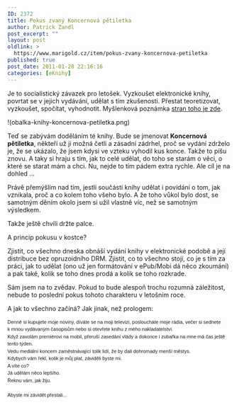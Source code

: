```yaml
---
ID: 2372
title: Pokus zvaný Koncernová pětiletka
author: Patrick Zandl
post_excerpt: ""
layout: post
oldlink: >
  https://www.marigold.cz/item/pokus-zvany-koncernova-petiletka
published: true
post_date: 2011-01-28 22:16:16
categories: [eKnihy]
---
```

<p>Je to socialistický závazek pro letošek. Vyzkoušet elektronické knihy, povrtat se v jejich vydávání, udělat s tím zkušenosti. Přestat teoretizovat, vyzkoušet, spočítat, vyhodnotit. Myšlenková poznámka <a href="/kolik-by-mela-stat-digitalni-knizka-bez-drm-a">stran toho je zde</a>.</p>

!(obalka-knihy-koncernova-petiletka.png)

<p>Teď se zabývám doděláním té knihy. Bude se jmenovat <strong>Koncernová pětiletka</strong>, někteří už ji možná četli a zásadní zádrhel, proč se vydání zdrželo je, že se ukázalo, že jsem kdysi ve vzteku vyhodil kus konce. Takže to píšu znovu. A taky si hraju s tím, jak to celé udělat, do toho se starám o věci, o které se starat mám a chci. Nu, nejde to tím pádem extra rychle. Ale cíl je na dohled ...</p>
<p>Právě přemýšlím nad tím, jestli součástí knihy udělat i povídání o tom, jak vznikala, proč a co kolem toho všeho bylo. A že toho vůkol bylo dost, se samotným děním okolo jsem si užil vlastně víc, než se samotným výsledkem.</p>
<p>Takže ještě chvíli držte palce.</p>
<p>A princip pokusu v kostce?</p>
<p>Zjistit, co všechno dneska obnáší vydání knihy v elektronické podobě a její distribuce bez opruzoidního DRM. Zjistit, co to všechno stojí, co je s tím za práci, jak to udělat (ono už jen formátování v ePub/Mobi dá něco zkoumání) a pak také, kolik se toho dnes prodá a kolik se toho rozkrade.</p>
<p>Sám jsem na to zvědav. Pokud to bude alespoň trochu rozumná záležitost, nebude to poslední pokus tohoto charakteru v letošním roce.</p>
<p>A jak to všechno začíná? Jak jinak, než prologem:</p>
<p style="font-family: 'lucida grande', tahoma, verdana, arial, sans-serif; font-size: 11px; text-align: left; line-height: 1.5em; margin: 0px;">Denně si kupujete moje noviny, díváte se na moji televizi, posloucháte moje rádia, večer si sednete k mnou vydávaným časopisům nebo si otevřete knihu z mého nakladatelství.</p>
<p style="font-family: 'lucida grande', tahoma, verdana, arial, sans-serif; font-size: 11px; text-align: left; line-height: 1.5em; margin: 0px;">Když zavolám premiérovi na mobil, přeruší zasedání vlády a dokonce i zubařka na mne má čas ještě tento týden.</p>
<p style="font-family: 'lucida grande', tahoma, verdana, arial, sans-serif; font-size: 11px; text-align: left; line-height: 1.5em; margin: 0px;">Vedu mediální koncern zaměstnávající tolik lidí, že by dali dohromady menší městys.</p>
<p style="font-family: 'lucida grande', tahoma, verdana, arial, sans-serif; font-size: 11px; text-align: left; line-height: 1.5em; margin: 0px;">Kdybych vám řekl, kolik je můj plat, záviděli byste mi.</p>
<p style="font-family: 'lucida grande', tahoma, verdana, arial, sans-serif; font-size: 11px; text-align: left; line-height: 1.5em; margin: 0px;">A víte co?</p>
<p style="font-family: 'lucida grande', tahoma, verdana, arial, sans-serif; font-size: 11px; text-align: left; line-height: 1.5em; margin: 0px;">Já udělám něco lepšího.</p>
<p style="font-family: 'lucida grande', tahoma, verdana, arial, sans-serif; font-size: 11px; text-align: left; line-height: 1.5em; margin: 0px;">Řeknu vám, jak žiju.</p>
<p style="font-family: 'lucida grande', tahoma, verdana, arial, sans-serif; font-size: 11px; text-align: left; line-height: 1.5em; margin: 0px;"> </p>
<p style="font-family: 'lucida grande', tahoma, verdana, arial, sans-serif; font-size: 11px; text-align: left; line-height: 1.5em; margin: 0px;">Abyste mi závidět přestali...</p>